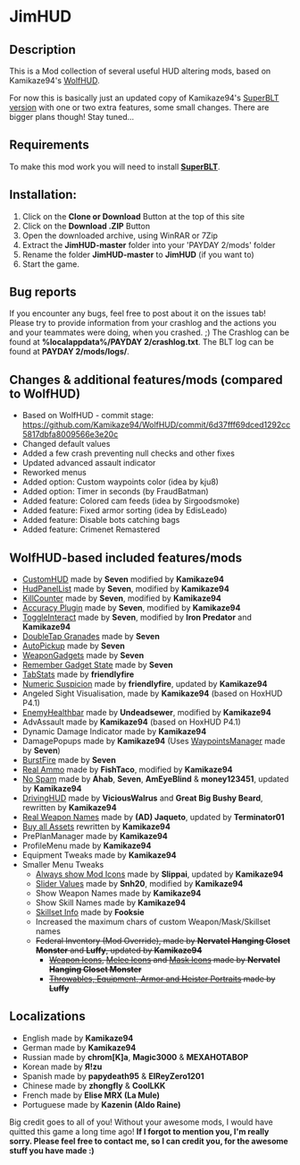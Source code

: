 # JimHUD

## Description

This is a Mod collection of several useful HUD altering mods, based on Kamikaze94's [WolfHUD](https://github.com/Kamikaze94/WolfHUD).  

For now this is basically just an updated copy of Kamikaze94's [SuperBLT version](https://github.com/Kamikaze94/WolfHUD/tree/superblt) with one or two extra features, some small changes.
There are bigger plans though! Stay tuned...

## Requirements

To make this mod work you will need to install __[SuperBLT](https://superblt.znix.xyz)__.

## Installation:

1. Click on the **Clone or Download** Button at the top of this site
2. Click on the **Download .ZIP** Button
3. Open the downloaded archive, using WinRAR or 7Zip
4. Extract the **JimHUD-master** folder into your 'PAYDAY 2/mods' folder
5. Rename the folder **JimHUD-master** to **JimHUD** (if you want to)
6. Start the game.

## Bug reports

If you encounter any bugs, feel free to post about it on the issues tab!
Please try to provide information from your crashlog and the actions you and your teammates were doing, when you crashed. ;)
The Crashlog can be found at **%localappdata%/PAYDAY 2/crashlog.txt**.
The BLT log can be found at **PAYDAY 2/mods/logs/**.

## Changes & additional features/mods (compared to WolfHUD)

* Based on WolfHUD - commit stage: https://github.com/Kamikaze94/WolfHUD/commit/6d37fff69dced1292cc5817dbfa8009566e3e20c
* Changed default values
* Added a few crash preventing null checks and other fixes
* Updated advanced assault indicator
* Reworked menus
* Added option: Custom waypoints color (idea by kju8)
* Added option: Timer in seconds (by FraudBatman)
* Added feature: Colored cam feeds (idea by Sirgoodsmoke)
* Added feature: Fixed armor sorting (idea by EdisLeado)
* Added feature: Disable bots catching bags
* Added feature: Crimenet Remastered

## WolfHUD-based included features/mods

* [CustomHUD](https://bitbucket.org/pjal3urb/customhud/src) made by **Seven** modified by **Kamikaze94**
* [HudPanelList](https://bitbucket.org/pjal3urb/hudlist/src/) made by **Seven**, modified by **Kamikaze94**
* [KillCounter](https://bitbucket.org/pjal3urb/customhud/src) made by **Seven**, modified by **Kamikaze94**
* [Accuracy Plugin](https://bitbucket.org/pjal3urb/customhud/src) made by **Seven**, modified by **Kamikaze94**
* [ToggleInteract](https://bitbucket.org/pjal3urb/toggleinteract/src) made by **Seven**, modified by **Iron Predator** and **Kamikaze94**
* [DoubleTap Granades](https://bitbucket.org/pjal3urb/doubletapgrenades/src) made by **Seven**
* [AutoPickup](https://bitbucket.org/pjal3urb/autopickup/src) made by **Seven**
* [WeaponGadgets](https://bitbucket.org/pjal3urb/gadgets) made by **Seven**
* [Remember Gadget State](https://bitbucket.org/pjal3urb/persistentgadgets/src) made by **Seven**
* [TabStats](https://steamcommunity.com/app/218620/discussions/15/618463738399320805/) made by **friendIyfire**
* [Numeric Suspicion](https://github.com/cjur3/GageHud) made by **friendIyfire**, updated by **Kamikaze94**
* Angeled Sight Visualisation, made by **Kamikaze94** (based on HoxHUD P4.1)
* [EnemyHealthbar](https://modworkshop.net/mydownloads.php?action=view_down&did=15157) made by **Undeadsewer**, modified by **Kamikaze94**
* AdvAssault made by **Kamikaze94** (based on HoxHUD P4.1)
* Dynamic Damage Indicator made by **Kamikaze94**
* DamagePopups made by **Kamikaze94** (Uses [WaypointsManager](https://bitbucket.org/pjal3urb/waypoints) made by **Seven**)
* [BurstFire](https://bitbucket.org/pjal3urb/burstfire/src) made by **Seven**
* [Real Ammo](https://modworkshop.net/mydownloads.php?action=view_down&did=15108) made by **FishTaco**, modified by **Kamikaze94**
* [No Spam](http://steamcommunity.com/app/218620/discussions/15/618457398976607330/) made by **Ahab**, **Seven**, **AmEyeBlind** & **money123451**, updated by **Kamikaze94**
* [DrivingHUD](https://modworkshop.net/mydownloads.php?action=view_down&did=12982) made by **ViciousWalrus** and **Great Big Bushy Beard**, rewritten by **Kamikaze94**
* [Real Weapon Names](http://modworkshop.net/mydownloads.php?action=view_down&did=15433) made by **(AD) Jaqueto**, updated by **Terminator01**
* [Buy all Assets](http://steamcommunity.com/app/218620/discussions/15/618458030689719683/) rewritten by **Kamikaze94**
* PrePlanManager made by **Kamikaze94**
* ProfileMenu made by **Kamikaze94**
* Equipment Tweaks made by **Kamikaze94**
* Smaller Menu Tweaks
  * [Always show Mod Icons](http://modworkshop.net/mydownloads.php?action=view_down&did=13975) made by **Slippai**, updated by **Kamikaze94**
  * [Slider Values](http://modworkshop.net/mydownloads.php?action=view_down&did=14800) made by **Snh20**, modified by **Kamikaze94**
  * Show Weapon Names made by **Kamikaze94**
  * Show Skill Names made by **Kamikaze94**
  * [Skillset Info](http://modworkshop.net/mydownloads.php?action=view_down&did=15294) made by **Fooksie**
  * Increased the maximum chars of custom Weapon/Mask/Skillset names
  * ~~Federal Inventory (Mod Override), made by **Nervatel Hanging Closet Monster** and **Luffy**, updated by **Kamikaze94**~~
    * ~~[Weapon Icons](https://modworkshop.net/mydownloads.php?action=view_down&did=14240), [Melee Icons](http://modworkshop.net/mydownloads.php?action=view_down&did=13910) and [Mask Icons](http://modworkshop.net/mydownloads.php?action=view_down&did=13911) made by **Nervatel Hanging Closet Monster**~~
    * ~~[Throwables, Equipment, Armor and Heister Portraits](http://modworkshop.net/mydownloads.php?action=view_down&did=13916) made by **Luffy**~~

## Localizations

* English made by **Kamikaze94**
* German made by **Kamikaze94**
* Russian made by **chrom[K]a**, **Magic3000** & **MEXAHOTABOP**
* Korean made by **Я!zu**
* Spanish made by **papydeath95** & **ElReyZero1201**
* Chinese made by **zhongfly** & **CoolLKK**
* French made by **Elise MRX (La Mule)**
* Portuguese made by **Kazenin (Aldo Raine)**

Big credit goes to all of you!
Without your awesome mods, I would have quitted this game a long time ago!
**If I forgot to mention you, I'm really sorry.
Please feel free to contact me, so I can credit you, for the awesome stuff you have made :)**
